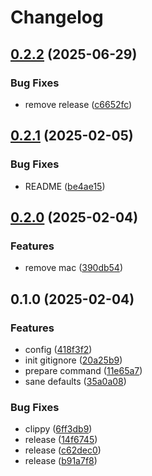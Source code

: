 # Changelog

## [0.2.2](https://github.com/LunchTimeCode/amisane/compare/v0.2.1...v0.2.2) (2025-06-29)


### Bug Fixes

* remove release ([c6652fc](https://github.com/LunchTimeCode/amisane/commit/c6652fcb743b57e01368f2faa5a8a16189300c74))

## [0.2.1](https://github.com/LunchTimeCode/amisane/compare/v0.2.0...v0.2.1) (2025-02-05)


### Bug Fixes

* README ([be4ae15](https://github.com/LunchTimeCode/amisane/commit/be4ae1579828d42d304a12ac1982778dea6bfa44))

## [0.2.0](https://github.com/LunchTimeCode/amisane/compare/v0.1.0...v0.2.0) (2025-02-04)


### Features

* remove mac ([390db54](https://github.com/LunchTimeCode/amisane/commit/390db549299777b8fd511c67f7d8c4b157a13159))

## 0.1.0 (2025-02-04)


### Features

* config ([418f3f2](https://github.com/LunchTimeCode/amisane/commit/418f3f22ef3f73284c4f51eee2cad66a5d7a6f9f))
* init gitignore ([20a25b9](https://github.com/LunchTimeCode/amisane/commit/20a25b918bea0d61bd66e1a4ceb64747f7b80426))
* prepare command ([11e65a7](https://github.com/LunchTimeCode/amisane/commit/11e65a7caa219ba53d0e47edd7fb89747d458d9a))
* sane defaults ([35a0a08](https://github.com/LunchTimeCode/amisane/commit/35a0a088bd9633612d0b9321b9dc51aa573cfa58))


### Bug Fixes

* clippy ([6ff3db9](https://github.com/LunchTimeCode/amisane/commit/6ff3db983f39759dc2b55524507ddbcd5927e2c3))
* release ([14f6745](https://github.com/LunchTimeCode/amisane/commit/14f67451c5aefbe0ce4e1b7fda7eb26eb57dce6a))
* release ([c62dec0](https://github.com/LunchTimeCode/amisane/commit/c62dec0eb68a08a9016d74d9f29e49b763fe5750))
* release ([b91a7f8](https://github.com/LunchTimeCode/amisane/commit/b91a7f8b5abfcb501bce171028052dc82c0ec150))
